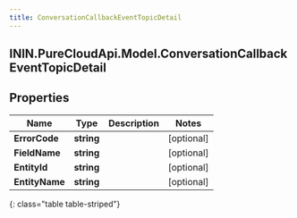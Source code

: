 ```yaml
---
title: ConversationCallbackEventTopicDetail
---
```

## ININ.PureCloudApi.Model.ConversationCallbackEventTopicDetail

## Properties

|Name | Type | Description | Notes|
|------------ | ------------- | ------------- | -------------|
| **ErrorCode** | **string** |  | [optional] |
| **FieldName** | **string** |  | [optional] |
| **EntityId** | **string** |  | [optional] |
| **EntityName** | **string** |  | [optional] |
{: class="table table-striped"}


